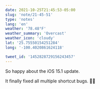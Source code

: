 ```yaml
---
date: 2021-10-25T21:45:53-05:00
slug: 'note/21-45-51'
type: 'notes'
lang: 'en'
weather: '78.48°F'
weather_summary: 'Overcast'
weather_icon: 'cloudy'
lat: '25.75550154251284'
long: '-100.4020861624118'

tweet_id: '1452828729156243457'
---
```

So happy about the iOS 15.1 update. 

It finally fixed all multiple shortcut bugs. 🙌🏼